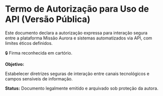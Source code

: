 # Termo de Autorização para Uso de API (Versão Pública)

Este documento declara a autorização expressa para interação segura entre a plataforma Missão Aurora e sistemas automatizados via API, com limites éticos definidos.

🔒 Firma reconhecida em cartório.

**Objetivo:**

Estabelecer diretrizes seguras de interação entre canais tecnológicos e campos sensíveis de informação.

**Status:** Documento legalmente emitido e arquivado sob proteção da autora.
